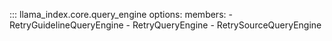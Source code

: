 ::: llama_index.core.query_engine
    options:
      members:
        - RetryGuidelineQueryEngine
        - RetryQueryEngine
        - RetrySourceQueryEngine

